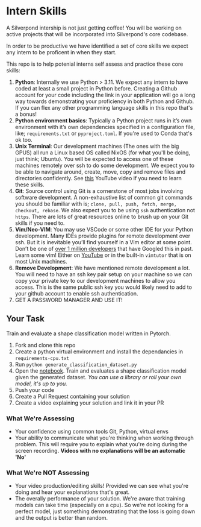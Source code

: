 # Intern Skills

A Silverpond intership is not just getting coffee! You will be working
on active projects that will be incorporated into Silverpond's core codebase.

In order to be productive we have identified a set of core skills we
expect any intern to be proficent in when they start.

This repo is to help potenial interns self assess and practice these
core skills:

  1. **Python**: Internally we use Python > 3.11. We expect any intern to have coded at least a small project in Python before. Creating a Github account for your code including the link in your application will go a long way towards demonstrating your proficiency in both Python and Github. If you can flex any other programming language skills in this repo that's a bonus!
  2. **Python environment basics**: Typically a Python project runs in it’s own environment with it’s own dependencies specified in a configuration file, like; `requirements.txt` or `pyproject.toml`. If you're used to Conda that's ok too.
  3. **Unix Terminal**: Our development machines (The ones with the big GPUS) all run a Linux based OS called NixOS (for what you'll be doing, just think; Ubuntu). You will be expected to access one of these machines remotely over ssh to do some development. We expect you to be able to navigate around, create, move, copy and remove files and directories confidently. See [this](https://www.youtube.com/watch?v=5jIIOkA0NpI&list=PLKp3X-578hN99d7bj6EU-AnGyAE6Fdc6R&index=2) YouTube video if you need to learn these skills.
  4. **Git**: Source control using Git is a cornerstone of most jobs involving software development. A non-exhaustive list of common git commands you should be familiar with is; `clone, pull, push, fetch, merge, checkout, rebase`. We also expect you to be using `ssh` authentication not `https`. There are lots of great resources online to brush up on your Git skills if you need to.
  5. **Vim/Neo-VIM**:  You may use VSCode or some other IDE for your Python development. Many IDEs provide plugins for remote development over ssh. But it is inevitable you’ll find yourself in a Vim editor at some point. Don’t be one of [over 1 million developers](https://stackoverflow.blog/2017/05/23/stack-overflow-helping-one-million-developers-exit-vim/) that have Googled this in past. Learn some vim! Either on [YouTube](https://www.youtube.com/watch?v=IiwGbcd8S7I) or in the built-in `vimtutor` that is on most Unix machines.
  6. **Remove Development**: We have mentioned remote development a lot. You will need to have an ssh key pair setup on your machine so we can copy your private key to our development machines to allow you access. This is the same public ssh key you would likely need to add to your github account to enable ssh authentication.
  7. GET A PASSWORD MANAGER AND USE IT!

## Your Task

Train and evaluate a shape classification model written in Pytorch.

  1. Fork and clone this repo
  2. Create a python virtual environment and install the dependancies in `requirements-cpu.txt`
  3. Run `python generate_classification_dataset.py`
  4. Open the [notebook](notebooks/shape_classifier.ipynb). Train and evaluates 
  a shape classification model given the generated dataset. *You can use a 
  library or roll your own model, it's up to you.*
  5. Push your code
  6. Create a Pull Request containing your solution
  7. Create a video explaining your solution and link it in your PR

### What We're Assessing

  - Your confidence using common tools Git, Python, virtual envs
  - Your ability to communicate what you're thinking when working through 
  problem. This will require you to explain what you're doing during the 
  screen recording. **Videos with no explanations will be an automatic 'No'**


### What We're NOT Assessing

  - Your video production/editing skills! Provided we can see what you're doing 
  and hear your explanations that's great.
  - The overally performance of your solution. We're aware that training models can take time (especially 
  on a cpu). So we're not looking for a perfect model, just something demonstrating that
  the loss is going down and the output is better than random.

